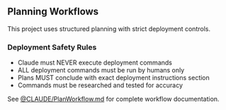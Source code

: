 ## Planning Workflows

This project uses structured planning with strict deployment controls.

### Deployment Safety Rules

- Claude must NEVER execute deployment commands
- ALL deployment commands must be run by humans only
- Plans MUST conclude with exact deployment instructions section
- Commands must be researched and tested for accuracy

See [@CLAUDE/PlanWorkflow.md](CLAUDE/PlanWorkflow.md) for complete workflow documentation.
